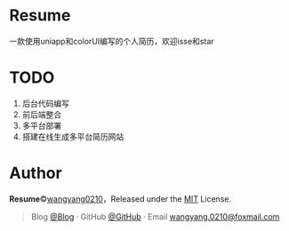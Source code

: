 # Resume
一款使用uniapp和colorUI编写的个人简历，欢迎isse和star

# TODO
1. 后台代码编写
2. 前后端整合
3. 多平台部署
4. 搭建在线生成多平台简历网站

# Author
**Resume**©[wangyang0210](https://github.com/wangyang0210)，Released under the [MIT](./LICENSE) License.<br>
> Blog [@Blog](https://www.cnblogs.com/wangyang0210/) · GitHub [@GitHub](https://github.com/wangyang0210) · Email wangyang.0210@foxmail.com